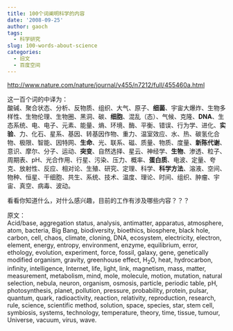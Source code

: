 ```yaml
---
title: 100个词阐明科学的内容
date: '2008-09-25'
author: gaoch
tags:
  - 科学研究
slug: 100-words-about-science
categories:
  - 旧文
  - 百度空间
---
```


http://www.nature.com/nature/journal/v455/n7212/full/455460a.html  
  
这一百个词的中译为：  
酸碱、聚合状态、分析、反物质、组织、大气、原子、**细菌**、宇宙大爆炸、生物多样性、生物伦理、生物圈、黑洞、碳、**细胞**、混乱（态）、气候、克隆、**DNA**、生态系统、电、电子、元素、能量、熵、环境、酶、平衡、错误、行为学、进化、**实验**、力、化石、星系、基因、转基因作物、重力、温室效应、水、热、碳氢化合物、极限、智能、因特网、**生命**、光、联系、磁、质量、物质、度量、**新陈代谢**、意识、摩尔、分子、运动、**突变**、自然选择、星云、神经学、**生物**、渗透、粒子、周期表、pH、光合作用、行星、污染、压力、概率、**蛋白质**、电波、定量、夸克、放射性、反应、相对论、生殖、研究、定理、科学、**科学方法**、溶液、空间、物种、恒星、干细胞、共生、系统、技术、温度、理论、时间、组织、肿瘤、宇宙、真空、病毒、波动。  
  
看看你知道什么，对什么感兴趣，目前的工作有涉及哪些内容？？？  
  
原文：  
Acid/base, aggregation status, analysis, antimatter, apparatus,
atmosphere, atom, bacteria, Big Bang, biodiversity, bioethics,
biosphere, black hole, carbon, cell, chaos, climate, cloning, DNA,
ecosystem, electricity, electron, element, energy, entropy, environment,
enzyme, equilibrium, error, ethology, evolution, experiment, force,
fossil, galaxy, gene, genetically modified organism, gravity, greenhouse
effect, H<sub>2</sub>O, heat, hydrocarbon, infinity, intelligence,
Internet, life, light, link, magnetism, mass, matter, measurement,
metabolism, mind, mole, molecule, motion, mutation, natural selection,
nebula, neuron, organism, osmosis, particle, periodic table, pH,
photosynthesis, planet, pollution, pressure, probability, protein,
pulsar, quantum, quark, radioactivity, reaction, relativity,
reproduction, research, rule, science, scientific method, solution,
space, species, star, stem cell, symbiosis, systems, technology,
temperature, theory, time, tissue, tumour, Universe, vacuum, virus,
wave.
